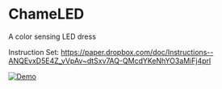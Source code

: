 # ChameLED
A color sensing LED dress

Instruction Set: https://paper.dropbox.com/doc/Instructions--ANQEvxD5E4Z_vVpAv~dtSxv7AQ-QMcdYKeNhYO3aMiFj4prl

[![Demo](https://media.giphy.com/media/xULOBEKcluybf5dbOW/giphy.gif)](https://twitter.com/its_ashworks/status/1044382364707635200)
